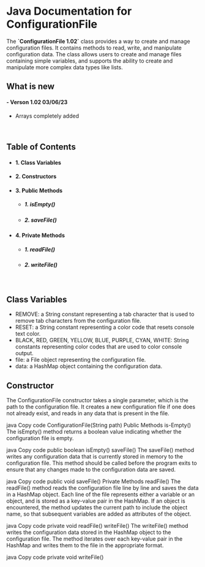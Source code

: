 <h1>Java Documentation for<br> ConfigurationFile</h1>
The <b>`ConfigurationFile 1.02`</b> class provides a way to create and manage configuration files. It contains methods to read, write, and manipulate configuration data. The class allows users to create and manage files containing simple variables, and supports the ability to create and manipulate more complex data types like lists.
<br>
<h2>What is new</h2>
<h4>- Verson 1.02 03/06/23</h4>
<ul>
  <li>Arrays completely added</li>
</ul>
<br>
<h2>Table of Contents</h2>
<ul>
  <li><h4>1. Class Variables</h4></li>
  <li><h4>2. Constructors</h4></li>
  <li><h4>3. Public Methods</h4></li>
  <ul>
    <li><h5>1. isEmpty()</h5></li>
    <li><h5>2. saveFile()</h5></li>
  </ul>
  <li><h4>4. Private Methods</h4></li>
  <ul>
    <li><h5>1. readFile()</h5></li>
    <li><h5>2. writeFile()</h5></li>
  </ul>
</ul>
<br>

<h2>Class Variables</h2>
<ul>
  <li>REMOVE: a String constant representing a tab character that is used to remove tab characters from the configuration file.</li>
  <li>RESET: a String constant representing a color code that resets console text color.</li>
  <li>BLACK, RED, GREEN, YELLOW, BLUE, PURPLE, CYAN, WHITE: String constants representing color codes that are used to color console output.</li>
  <li>file: a File object representing the configuration file.</li>
  <li>data: a HashMap object containing the configuration data.</li>
</ul>

<h2>Constructor</h2>
The ConfigurationFile constructor takes a single parameter, which is the path to the configuration file. It creates a new configuration file if one does not already exist, and reads in any data that is present in the file.

java
Copy code
ConfigurationFile(String path)
Public Methods
is-Empty()
The isEmpty() method returns a boolean value indicating whether the configuration file is empty.

java
Copy code
public boolean isEmpty()
saveFile()
The saveFile() method writes any configuration data that is currently stored in memory to the configuration file. This method should be called before the program exits to ensure that any changes made to the configuration data are saved.

java
Copy code
public void saveFile()
Private Methods
readFile()
The readFile() method reads the configuration file line by line and saves the data in a HashMap object. Each line of the file represents either a variable or an object, and is stored as a key-value pair in the HashMap. If an object is encountered, the method updates the current path to include the object name, so that subsequent variables are added as attributes of the object.

java
Copy code
private void readFile()
writeFile()
The writeFile() method writes the configuration data stored in the HashMap object to the configuration file. The method iterates over each key-value pair in the HashMap and writes them to the file in the appropriate format.

java
Copy code
private void writeFile()
